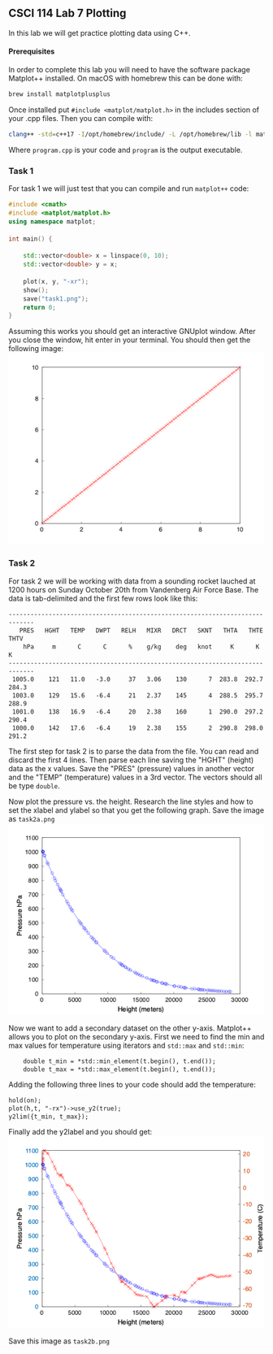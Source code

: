 ## CSCI 114 Lab 7 Plotting
In this lab we will get practice plotting data using C++.

#### Prerequisites 

In order to complete this lab you will need to have the software package Matplot++ installed. On macOS with homebrew this can be done with:

```bash
brew install matplotplusplus
```

Once installed put `#include <matplot/matplot.h>` in the includes section of your .cpp files. Then you can compile with:

```bash
clang++ -std=c++17 -I/opt/homebrew/include/ -L /opt/homebrew/lib -l matplot program.cpp -o program
```
Where `program.cpp` is your code and `program` is the output executable.

### Task 1
For task 1 we will just test that you can compile and run `matplot++` code:

```c++
#include <cmath>
#include <matplot/matplot.h>
using namespace matplot;

int main() {
	
	std::vector<double> x = linspace(0, 10);
	std::vector<double> y = x;
			
	plot(x, y, "-xr");
	show();
	save("task1.png");
	return 0;
}
```
Assuming this works you should get an interactive GNUplot window. After you close the window, hit enter in your terminal. You should then get the following image:
![](img/task1.png)

### Task 2

For task 2 we will be working with data from a sounding rocket lauched at 1200 hours on Sunday October 20th from Vandenberg Air Force Base. The data is tab-delimited and the first few rows look like this:

```
-----------------------------------------------------------------------------
   PRES   HGHT   TEMP   DWPT   RELH   MIXR   DRCT   SKNT   THTA   THTE   THTV
	hPa     m      C      C      %    g/kg    deg   knot     K      K      K 
-----------------------------------------------------------------------------
 1005.0    121   11.0   -3.0     37   3.06    130      7  283.8  292.7  284.3
 1003.0    129   15.6   -6.4     21   2.37    145      4  288.5  295.7  288.9
 1001.0    138   16.9   -6.4     20   2.38    160      1  290.0  297.2  290.4
 1000.0    142   17.6   -6.4     19   2.38    155      2  290.8  298.0  291.2
```

The first step for task 2 is to parse the data from the file. You can read and discard the first 4 lines. Then parse each line saving the "HGHT" (height) data as the x values. Save the "PRES" (pressure) values in another vector and the "TEMP" (temperature) values in a 3rd vector. The vectors should all be type `double`.

Now plot the pressure vs. the height. Research the line styles and how to set the xlabel and ylabel so that you get the following graph. Save the image as `task2a.png`
![](img/task2a.png)

Now we want to add a secondary dataset on the other y-axis. Matplot++ allows you to plot on the secondary y-axis. First we need to find the min and max values for temperature using iterators and `std::max` and `std::min`:

```
	double t_min = *std::min_element(t.begin(), t.end());
	double t_max = *std::max_element(t.begin(), t.end());
```
Adding the following three lines to your code should add the temperature:

```
hold(on);
plot(h,t, "-rx")->use_y2(true);
y2lim({t_min, t_max});
```
Finally add the y2label and you should get:
![](img/task2b.png)

Save this image as `task2b.png`

